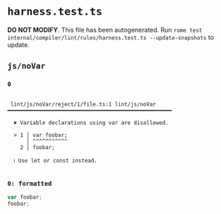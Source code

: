 # `harness.test.ts`

**DO NOT MODIFY**. This file has been autogenerated. Run `rome test internal/compiler/lint/rules/harness.test.ts --update-snapshots` to update.

## `js/noVar`

### `0`

```

 lint/js/noVar/reject/1/file.ts:1 lint/js/noVar ━━━━━━━━━━━━━━━━━━━━━━━━━━━━━━━━━━━━━━━━━━━━━━━━━━━━

  ✖ Variable declarations using var are disallowed.

  > 1 │ var foobar;
      │ ^^^^^^^^^^^
    2 │ foobar;

  ℹ Use let or const instead.


```

### `0: formatted`

```ts
var foobar;
foobar;

```
